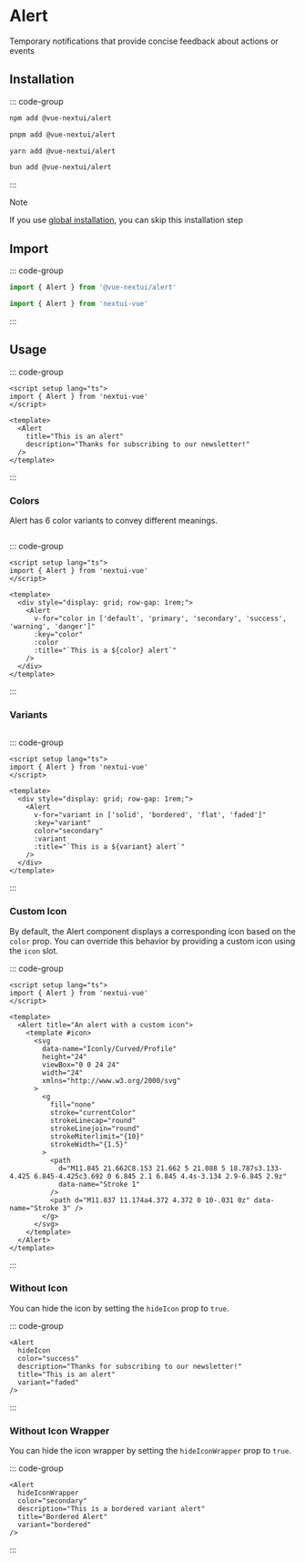 <script setup>
import { Alert } from 'nextui-vue'
</script>

# Alert
Temporary notifications that provide concise feedback about actions or events

## Installation
::: code-group
```sh [npm]
npm add @vue-nextui/alert
```
```sh [pnpm]
pnpm add @vue-nextui/alert
```
```sh [yarn]
yarn add @vue-nextui/alert
```
```sh [bun]
bun add @vue-nextui/alert
```
:::

> [!NOTE]
> If you use [global installation](/en/guide/installation#global-installation), you can skip this installation step

## Import
::: code-group
```js [On-demand import]
import { Alert } from '@vue-nextui/alert'
```
```js [Global import]
import { Alert } from 'nextui-vue'
```
:::

## Usage

<Alert title="This is an alert" description="Thanks for subscribing to our newsletter!" />

::: code-group
```vue [Example]
<script setup lang="ts">
import { Alert } from 'nextui-vue'
</script>

<template>
  <Alert
    title="This is an alert"
    description="Thanks for subscribing to our newsletter!"
  />
</template>
```
:::

### Colors
Alert has 6 color variants to convey different meanings.

<div style="display: grid; row-gap: 1rem;">
  <Alert v-for="color in ['default', 'primary', 'secondary', 'success', 'warning', 'danger']" :key="color" :color :title="`This is a ${color} alert`" />
</div>

::: code-group
```vue [Example]
<script setup lang="ts">
import { Alert } from 'nextui-vue'
</script>

<template>
  <div style="display: grid; row-gap: 1rem;">
    <Alert
      v-for="color in ['default', 'primary', 'secondary', 'success', 'warning', 'danger']"
      :key="color"
      :color
      :title="`This is a ${color} alert`"
    />
  </div>
</template>
```
:::

### Variants

<div style="display: grid; row-gap: 1rem; margin-top: 1rem;">
  <Alert
   v-for="variant in ['solid', 'bordered', 'flat', 'faded']"
   :key="variant"
   :variant color="secondary"
   :title="`This is a ${variant} alert`" />
</div>

::: code-group
```vue [Example]
<script setup lang="ts">
import { Alert } from 'nextui-vue'
</script>

<template>
  <div style="display: grid; row-gap: 1rem;">
    <Alert
      v-for="variant in ['solid', 'bordered', 'flat', 'faded']"
      :key="variant"
      color="secondary"
      :variant
      :title="`This is a ${variant} alert`"
    />
  </div>
</template>
```
:::

### Custom Icon

By default, the Alert component displays a corresponding icon based on the `color` prop. You can override this behavior by providing a custom icon using the `icon` slot.

<Alert title="An alert with a custom icon">
  <template #icon>
    <svg
      data-name="Iconly/Curved/Profile"
      height="24"
      viewBox="0 0 24 24"
      width="24"
      xmlns="http://www.w3.org/2000/svg"
    >
      <g
        fill="none"
        stroke="currentColor"
        strokeLinecap="round"
        strokeLinejoin="round"
        strokeMiterlimit={10}
        strokeWidth={1.5}
      >
        <path
          d="M11.845 21.662C8.153 21.662 5 21.088 5 18.787s3.133-4.425 6.845-4.425c3.692 0 6.845 2.1 6.845 4.4s-3.134 2.9-6.845 2.9z"
          data-name="Stroke 1"
        />
        <path d="M11.837 11.174a4.372 4.372 0 10-.031 0z" data-name="Stroke 3" />
      </g>
    </svg>
  </template>
</Alert>

::: code-group
```vue [Example]
<script setup lang="ts">
import { Alert } from 'nextui-vue'
</script>

<template>
  <Alert title="An alert with a custom icon">
    <template #icon>
      <svg
        data-name="Iconly/Curved/Profile"
        height="24"
        viewBox="0 0 24 24"
        width="24"
        xmlns="http://www.w3.org/2000/svg"
      >
        <g
          fill="none"
          stroke="currentColor"
          strokeLinecap="round"
          strokeLinejoin="round"
          strokeMiterlimit="{10}"
          strokeWidth="{1.5}"
        >
          <path
            d="M11.845 21.662C8.153 21.662 5 21.088 5 18.787s3.133-4.425 6.845-4.425c3.692 0 6.845 2.1 6.845 4.4s-3.134 2.9-6.845 2.9z"
            data-name="Stroke 1"
          />
          <path d="M11.837 11.174a4.372 4.372 0 10-.031 0z" data-name="Stroke 3" />
        </g>
      </svg>
    </template>
  </Alert>
</template>
```
:::

### Without Icon

You can hide the icon by setting the `hideIcon` prop to `true`.

<Alert
  hideIcon
  color="success"
  description="Thanks for subscribing to our newsletter!"
  title="This is an alert"
  variant="faded"
/>

::: code-group
```vue [Example]
<Alert
  hideIcon
  color="success"
  description="Thanks for subscribing to our newsletter!"
  title="This is an alert"
  variant="faded"
/>
```
:::

### Without Icon Wrapper

You can hide the icon wrapper by setting the `hideIconWrapper` prop to `true`.

<Alert
  hideIconWrapper
  color="secondary"
  description="This is a bordered variant alert"
  title="Bordered Alert"
  variant="bordered"
/>

::: code-group
```vue [Example]
<Alert
  hideIconWrapper
  color="secondary"
  description="This is a bordered variant alert"
  title="Bordered Alert"
  variant="bordered"
/>
```
:::

